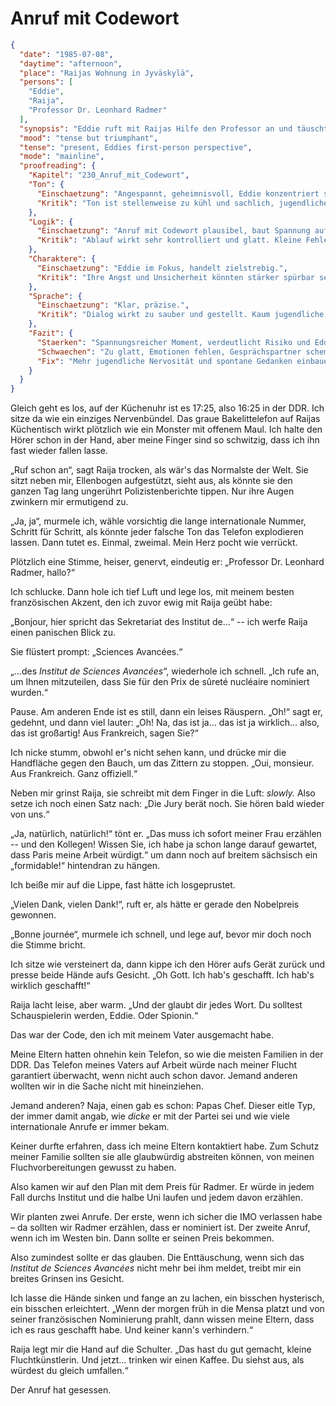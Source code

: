 # Anruf mit Codewort

```json
{
  "date": "1985-07-08",
  "daytime": "afternoon",
  "place": "Raijas Wohnung in Jyväskylä",
  "persons": [
    "Eddie",
    "Raija",
    "Professor Dr. Leonhard Radmer"
  ],
  "synopsis": "Eddie ruft mit Raijas Hilfe den Professor an und täuscht eine französische Preisnominierung vor, um ein Lebenszeichen an ihre Eltern zu senden.",
  "mood": "tense but triumphant",
  "tense": "present, Eddies first-person perspective",
  "mode": "mainline",
  "proofreading": {
    "Kapitel": "230_Anruf_mit_Codewort",
    "Ton": {
      "Einschaetzung": "Angespannt, geheimnisvoll, Eddie konzentriert sich auf den riskanten Anruf.",
      "Kritik": "Ton ist stellenweise zu kühl und sachlich, jugendliche Nervosität kommt zu kurz."
    },
    "Logik": {
      "Einschaetzung": "Anruf mit Codewort plausibel, baut Spannung auf.",
      "Kritik": "Ablauf wirkt sehr kontrolliert und glatt. Kleine Fehler, Versprecher oder Missverständnisse würden Realismus steigern."
    },
    "Charaktere": {
      "Einschaetzung": "Eddie im Fokus, handelt zielstrebig.",
      "Kritik": "Ihre Angst und Unsicherheit könnten stärker spürbar sein. Gesprächspartner bleibt blass und funktional."
    },
    "Sprache": {
      "Einschaetzung": "Klar, präzise.",
      "Kritik": "Dialog wirkt zu sauber und gestellt. Kaum jugendliche Ausrufe oder Füllwörter, Sprache dadurch etwas steif."
    },
    "Fazit": {
      "Staerken": "Spannungsreicher Moment, verdeutlicht Risiko und Eddies Mut.",
      "Schwaechen": "Zu glatt, Emotionen fehlen, Gesprächspartner schemenhaft.",
      "Fix": "Mehr jugendliche Nervosität und spontane Gedanken einbauen, Dialog mit kleinen Brüchen versehen, Nebenfigur klarer zeichnen."
    }
  }
}
```

Gleich geht es los, auf der Küchenuhr ist es 17:25, also 16:25 in der DDR. Ich
sitze da wie ein einziges Nervenbündel. Das graue Bakelittelefon auf Raijas
Küchentisch wirkt plötzlich wie ein Monster mit offenem Maul. Ich halte den
Hörer schon in der Hand, aber meine Finger sind so schwitzig, dass ich ihn fast
wieder fallen lasse.

„Ruf schon an“, sagt Raija trocken, als wär's das Normalste der Welt. Sie sitzt
neben mir, Ellenbogen aufgestützt, sieht aus, als könnte sie den ganzen Tag lang
ungerührt Polizistenberichte tippen. Nur ihre Augen zwinkern mir ermutigend zu.

„Ja, ja“, murmele ich, wähle vorsichtig die lange internationale Nummer, Schritt
für Schritt, als könnte jeder falsche Ton das Telefon explodieren lassen. Dann
tutet es. Einmal, zweimal. Mein Herz pocht wie verrückt.

Plötzlich eine Stimme, heiser, genervt, eindeutig er: „Professor Dr. Leonhard
Radmer, hallo?“

Ich schlucke. Dann hole ich tief Luft und lege los, mit meinem besten
französischen Akzent, den ich zuvor ewig mit Raija geübt habe:

„Bonjour, hier spricht das Sekretariat des Institut de…“ -- ich werfe Raija
einen panischen Blick zu.

Sie flüstert prompt: „Sciences Avancées.“

„…des *Institut de Sciences Avancées*“, wiederhole ich schnell. „Ich rufe an, um
Ihnen mitzuteilen, dass Sie für den Prix de sûreté nucléaire nominiert wurden.“

Pause. Am anderen Ende ist es still, dann ein leises Räuspern. „Oh!“ sagt er,
gedehnt, und dann viel lauter: „Oh! Na, das ist ja… das ist ja wirklich… also,
das ist großartig! Aus Frankreich, sagen Sie?“

Ich nicke stumm, obwohl er's nicht sehen kann, und drücke mir die Handfläche
gegen den Bauch, um das Zittern zu stoppen. „Oui, monsieur. Aus Frankreich. Ganz
offiziell.“

Neben mir grinst Raija, sie schreibt mit dem Finger in die Luft: *slowly.* Also
setze ich noch einen Satz nach: „Die Jury berät noch. Sie hören bald wieder von
uns.“

„Ja, natürlich, natürlich!“ tönt er. „Das muss ich sofort meiner Frau erzählen
-- und den Kollegen! Wissen Sie, ich habe ja schon lange darauf gewartet, dass
Paris meine Arbeit würdigt.“ um dann noch auf breitem sächsisch ein
„formidable!“ hintendran zu hängen.

Ich beiße mir auf die Lippe, fast hätte ich losgeprustet.

„Vielen Dank, vielen Dank!“, ruft er, als hätte er gerade den Nobelpreis
gewonnen.

„Bonne journée“, murmele ich schnell, und lege auf, bevor mir doch noch die
Stimme bricht.

Ich sitze wie versteinert da, dann kippe ich den Hörer aufs Gerät zurück und
presse beide Hände aufs Gesicht. „Oh Gott. Ich hab's geschafft. Ich hab's
wirklich geschafft!“

Raija lacht leise, aber warm. „Und der glaubt dir jedes Wort. Du solltest
Schauspielerin werden, Eddie. Oder Spionin.“

Das war der Code, den ich mit meinem Vater ausgemacht habe.

Meine Eltern hatten ohnehin kein Telefon, so wie die meisten Familien in der
DDR. Das Telefon meines Vaters auf Arbeit würde nach meiner Flucht garantiert
überwacht, wenn nicht auch schon davor. Jemand anderen wollten wir in die Sache
nicht mit hineinziehen.

Jemand anderen? Naja, einen gab es schon: Papas Chef. Dieser eitle Typ, der
immer damit angab, wie *dicke* er mit der Partei sei und wie viele
internationale Anrufe er immer bekam.

Keiner durfte erfahren, dass ich meine Eltern kontaktiert habe. Zum Schutz
meiner Familie sollten sie alle glaubwürdig abstreiten können, von meinen
Fluchvorbereitungen gewusst zu haben.

Also kamen wir auf den Plan mit dem Preis für Radmer. Er würde in jedem Fall
durchs Institut und die halbe Uni laufen und jedem davon erzählen.

Wir planten zwei Anrufe. Der erste, wenn ich sicher die IMO verlassen habe – da
sollten wir Radmer erzählen, dass er nominiert ist. Der zweite Anruf, wenn ich
im Westen bin. Dann sollte er seinen Preis bekommen.

Also zumindest sollte er das glauben. Die Enttäuschung, wenn sich das *Institut
de Sciences Avancées* nicht mehr bei ihm meldet, treibt mir ein breites Grinsen
ins Gesicht.

Ich lasse die Hände sinken und fange an zu lachen, ein bisschen hysterisch, ein
bisschen erleichtert. „Wenn der morgen früh in die Mensa platzt und von seiner
französischen Nominierung prahlt, dann wissen meine Eltern, dass ich es raus
geschafft habe. Und keiner kann's verhindern.“

Raija legt mir die Hand auf die Schulter. „Das hast du gut gemacht, kleine
Fluchtkünstlerin. Und jetzt… trinken wir einen Kaffee. Du siehst aus, als
würdest du gleich umfallen.“

Der Anruf hat gesessen.
